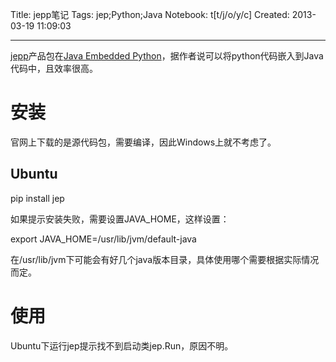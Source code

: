 Title: jepp笔记
Tags: jep;Python;Java
Notebook: t[t/j/o/y/c]
Created: 2013-03-19 11:09:03

------

[jepp](http://jepp.sourceforge.net/)产品包在[Java Embedded Python](http://sourceforge.net/projects/jepp/)，据作者说可以将python代码嵌入到Java代码中，且效率很高。

 

# 安装

 

官网上下载的是源代码包，需要编译，因此Windows上就不考虑了。

 

## Ubuntu

 

 pip install jep

 

如果提示安装失败，需要设置JAVA_HOME，这样设置：

 

 export JAVA_HOME=/usr/lib/jvm/default-java

 

在/usr/lib/jvm下可能会有好几个java版本目录，具体使用哪个需要根据实际情况而定。

 

# 使用

 

Ubuntu下运行jep提示找不到启动类jep.Run，原因不明。